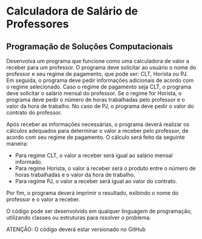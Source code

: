 # Calculadora de Salário de Professores

## Programação de Soluções Computacionais

Desenvolva um programa que funcione como uma calculadora de valor a receber para um professor.
O programa deve solicitar ao usuário o nome do professor e seu regime de pagamento, que pode ser: CLT, Horista ou PJ.
Em seguida, o programa deve pedir informações adicionais de acordo com o regime selecionado.
Caso o regime de pagamento seja CLT, o programa deve solicitar o salário mensal do professor.
Se o regime for Horista, o programa deve pedir o número de horas trabalhadas pelo professor e o valor da hora de trabalho.
No caso de PJ, o programa deve pedir o valor do contrato do professor.

Após receber as informações necessárias, o programa deverá realizar os cálculos adequados para determinar o valor a receber pelo professor, de acordo com seu regime de pagamento. O cálculo será feito da seguinte maneira:

- Para regime CLT, o valor a receber será igual ao salário mensal informado.
- Para regime Horista, o valor a receber será o produto entre o número de horas trabalhadas e o valor da hora de trabalho.
- Para regime PJ, o valor a receber será igual ao valor do contrato.

Por fim, o programa deverá imprimir o resultado, exibindo o nome do professor e o valor a receber.

O código pode ser desenvolvido em qualquer linguagem de programação, utilizando classes ou estruturas para resolver o problema.

ATENÇÃO: O código deverá estar versionado no GitHub
